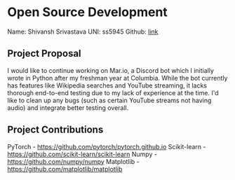# Open Source Development
Name: Shivansh Srivastava
UNI: ss5945
Github: [link](https://github.com/ShivanshSrivastava1)




## Project Proposal
I would like to continue working on Mar.io, a Discord bot which I initially wrote in Python after my freshman year at Columbia. While the bot currently has features like Wikipedia searches and YouTube streaming, it lacks thorough end-to-end testing due to my lack of experience at the time. I'd like to clean up any bugs (such as certain YouTube streams not having audio) and integrate better testing overall.


## Project Contributions
PyTorch - https://github.com/pytorch/pytorch.github.io
Scikit-learn - https://github.com/scikit-learn/scikit-learn
Numpy - https://github.com/numpy/numpy
Matplotlib - https://github.com/matplotlib/matplotlib
